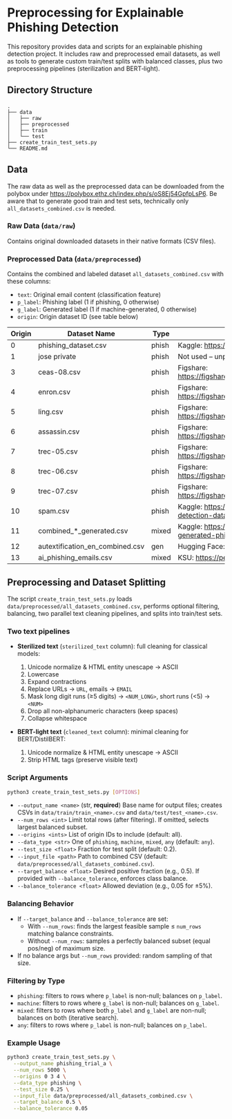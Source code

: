 # Preprocessing for Explainable Phishing Detection

This repository provides data and scripts for an explainable phishing detection project. It includes raw and preprocessed email datasets, as well as tools to generate custom train/test splits with balanced classes, plus two preprocessing pipelines (sterilization and BERT‑light).

## Directory Structure
```
.
├── data
│   ├── raw
│   ├── preprocessed
│   ├── train
│   └── test
├── create_train_test_sets.py
└── README.md
```

## Data

The raw data as well as the preprocessed data can be downloaded from the polybox under https://polybox.ethz.ch/index.php/s/oS8Ej54GpfpLsP6.
Be aware that to generate good train and test sets, technically only `all_datasets_combined.csv` is needed.

### Raw Data (`data/raw`)

Contains original downloaded datasets in their native formats (CSV files).

### Preprocessed Data (`data/preprocessed`)

Contains the combined and labeled dataset `all_datasets_combined.csv` with these columns:

- `text`: Original email content (classification feature)
- `p_label`: Phishing label (1 if phishing, 0 otherwise)
- `g_label`: Generated label (1 if machine-generated, 0 otherwise)
- `origin`: Origin dataset ID (see table below)

| Origin | Dataset Name                     | Type   | Source                                                                                                                               |
| ------ | -------------------------------- | ------ | ------------------------------------------------------------------------------------------------------------------------------------ |
| 0      | phishing_dataset.csv             | phish  | Kaggle: https://www.kaggle.com/datasets/subhajournal/phishingemails                                                                 |
| 1      | jose private                     | phish  | Not used – unprocessable emails                                                                                                      |
| 3      | ceas-08.csv                      | phish  | Figshare: https://figshare.com/articles/dataset/Seven_Phishing_Email_Datasets/25432108                                               |
| 4      | enron.csv                        | phish  | Figshare: https://figshare.com/articles/dataset/Seven_Phishing_Email_Datasets/25432108                                               |
| 5      | ling.csv                         | phish  | Figshare: https://figshare.com/articles/dataset/Seven_Phishing_Email_Datasets/25432108                                               |
| 6      | assassin.csv                     | phish  | Figshare: https://figshare.com/articles/dataset/Seven_Phishing_Email_Datasets/25432108                                               |
| 7      | trec-05.csv                      | phish  | Figshare: https://figshare.com/articles/dataset/Seven_Phishing_Email_Datasets/25432108                                               |
| 8      | trec-06.csv                      | phish  | Figshare: https://figshare.com/articles/dataset/Seven_Phishing_Email_Datasets/25432108                                               |
| 9      | trec-07.csv                      | phish  | Figshare: https://figshare.com/articles/dataset/Seven_Phishing_Email_Datasets/25432108                                               |
| 10     | spam.csv                         | phish  | Kaggle: https://www.kaggle.com/datasets/shantanudhakadd/email-spam-detection-dataset-classification                                 |
| 11     | combined_*_generated.csv         | mixed  | Kaggle: https://www.kaggle.com/datasets/francescogreco97/human-llm-generated-phishing-legitimate-emails                             |
| 12     | autextification_en_combined.csv  | gen    | Hugging Face: https://huggingface.co/datasets/symanto/autextification2023                                                              |
| 13     | ai_phishing_emails.csv           | mixed  | KSU: https://people.cs.ksu.edu/~lshamir/data/ai_phishing/                                                                             |

## Preprocessing and Dataset Splitting

The script `create_train_test_sets.py` loads `data/preprocessed/all_datasets_combined.csv`, performs optional filtering, balancing, two parallel text cleaning pipelines, and splits into train/test sets.

### Two text pipelines
- **Sterilized text** (`sterilized_text` column): full cleaning for classical models:
  1. Unicode normalize & HTML entity unescape → ASCII
  2. Lowercase
  3. Expand contractions
  4. Replace URLs → `URL`, emails → `EMAIL`
  5. Mask long digit runs (≥5 digits) → `<NUM_LONG>`, short runs (<5) → `<NUM>`
  6. Drop all non-alphanumeric characters (keep spaces)
  7. Collapse whitespace

- **BERT-light text** (`cleaned_text` column): minimal cleaning for BERT/DistilBERT:
  1. Unicode normalize & HTML entity unescape → ASCII
  2. Strip HTML tags (preserve visible text)

### Script Arguments

```bash
python3 create_train_test_sets.py [OPTIONS]
```

- `--output_name <name>` (str, **required**)  Base name for output files; creates CSVs in `data/train/train_<name>.csv` and `data/test/test_<name>.csv`.
- `--num_rows <int>`                       Limit total rows (after filtering). If omitted, selects largest balanced subset.
- `--origins <ints>`                       List of origin IDs to include (default: all).
- `--data_type <str>`                      One of `phishing`, `machine`, `mixed`, `any` (default: `any`).
- `--test_size <float>`                    Fraction for test split (default: 0.2).
- `--input_file <path>`                    Path to combined CSV (default: `data/preprocessed/all_datasets_combined.csv`).
- `--target_balance <float>`               Desired positive fraction (e.g., 0.5). If provided with `--balance_tolerance`, enforces class balance.
- `--balance_tolerance <float>`            Allowed deviation (e.g., 0.05 for ±5%).

### Balancing Behavior
- If `--target_balance` and `--balance_tolerance` are set:
  - With `--num_rows`: finds the largest feasible sample ≤ `num_rows` matching balance constraints.
  - Without `--num_rows`: samples a perfectly balanced subset (equal pos/neg) of maximum size.
- If no balance args but `--num_rows` provided: random sampling of that size.

### Filtering by Type
- `phishing`: filters to rows where `p_label` is non-null; balances on `p_label`.
- `machine`: filters to rows where `g_label` is non-null; balances on `g_label`.
- `mixed`: filters to rows where both `p_label` and `g_label` are non-null; balances on both (iterative search).
- `any`: filters to rows where `p_label` is non-null; balances on `p_label`.

### Example Usage

```bash
python3 create_train_test_sets.py \
  --output_name phishing_trial_a \
  --num_rows 5000 \
  --origins 0 3 4 \
  --data_type phishing \
  --test_size 0.25 \
  --input_file data/preprocessed/all_datasets_combined.csv \
  --target_balance 0.5 \
  --balance_tolerance 0.05
```


